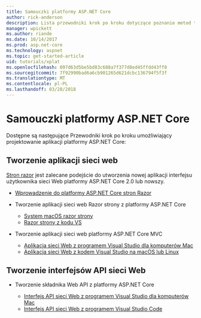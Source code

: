 ```yaml
---
title: Samouczki platformy ASP.NET Core
author: rick-anderson
description: Lista przewodniki krok po kroku dotyczące poznanie metod tworzenia aplikacji platformy ASP.NET Core.
manager: wpickett
ms.author: riande
ms.date: 10/14/2017
ms.prod: asp.net-core
ms.technology: aspnet
ms.topic: get-started-article
uid: tutorials/xplat
ms.openlocfilehash: 097d63d5be5bd83c688a7f377d8ed45ffdd43ff8
ms.sourcegitcommit: 7f92990bad6a6cb901265d621dcbc136794f5f3f
ms.translationtype: MT
ms.contentlocale: pl-PL
ms.lasthandoff: 03/28/2018
---
```

# <a name="aspnet-core-tutorials"></a>Samouczki platformy ASP.NET Core

Dostępne są następujące Przewodniki krok po kroku umożliwiający projektowanie aplikacji platformy ASP.NET Core:

## <a name="build-web-apps"></a>Tworzenie aplikacji sieci web

[Stron razor](xref:mvc/razor-pages/index) jest zalecane podejście do utworzenia nowej aplikacji interfejsu użytkownika sieci Web platformy ASP.NET Core 2.0 lub nowszy.

* [Wprowadzenie do platformy ASP.NET Core stron Razor](xref:mvc/razor-pages/index)
* Tworzenie aplikacji sieci web Razor strony z platformy ASP.NET Core

   * [System macOS razor strony](xref:tutorials/razor-pages-mac/index)
   * [Razor strony z kodu VS](xref:tutorials/razor-pages-vsc/index)  

* Tworzenie aplikacji sieci web platformy ASP.NET Core MVC

   * [Aplikacja sieci Web z programem Visual Studio dla komputerów Mac](first-mvc-app-mac/index.md)
   * [Aplikacja sieci Web z kodem Visual Studio na macOS lub Linux](first-mvc-app-xplat/index.md)

## <a name="build-web-apis"></a>Tworzenie interfejsów API sieci Web
* Tworzenie składnika Web API z platformy ASP.NET Core

  * [Interfejs API sieci Web z programem Visual Studio dla komputerów Mac](xref:tutorials/first-web-api-mac)
  * [Interfejs API sieci Web z programem Visual Studio Code](web-api-vsc.md)

